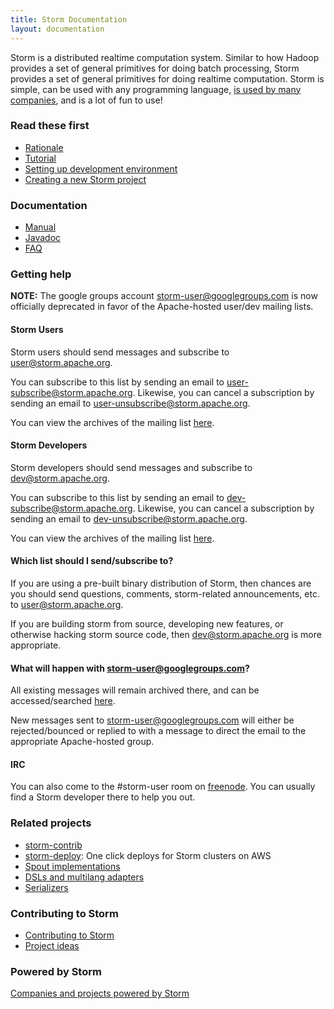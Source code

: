```yaml
---
title: Storm Documentation
layout: documentation
---
```

Storm is a distributed realtime computation system. Similar to how Hadoop provides a set of general primitives for doing batch processing, Storm provides a set of general primitives for doing realtime computation. Storm is simple, can be used with any programming language, [is used by many companies](/documentation/Powered-By.html), and is a lot of fun to use!

### Read these first

* [Rationale](Rationale.html)
* [Tutorial](Tutorial.html)
* [Setting up development environment](Setting-up-development-environment.html)
* [Creating a new Storm project](Creating-a-new-Storm-project.html)

### Documentation

* [Manual](Documentation.html)
* [Javadoc](http://nathanmarz.github.com/storm)
* [FAQ](FAQ.html)

### Getting help

__NOTE:__ The google groups account storm-user@googlegroups.com is now officially deprecated in favor of the Apache-hosted user/dev mailing lists.

#### Storm Users
Storm users should send messages and subscribe to [user@storm.apache.org](mailto:user@storm.apache.org).

You can subscribe to this list by sending an email to [user-subscribe@storm.apache.org](mailto:user-subscribe@storm.apache.org). Likewise, you can cancel a subscription by sending an email to [user-unsubscribe@storm.apache.org](mailto:user-unsubscribe@storm.apache.org).

You can view the archives of the mailing list [here](http://mail-archives.apache.org/mod_mbox/storm-user/).

#### Storm Developers
Storm developers should send messages and subscribe to [dev@storm.apache.org](mailto:dev@storm.apache.org).

You can subscribe to this list by sending an email to [dev-subscribe@storm.apache.org](mailto:dev-subscribe@storm.apache.org). Likewise, you can cancel a subscription by sending an email to [dev-unsubscribe@storm.apache.org](mailto:dev-unsubscribe@storm.apache.org).

You can view the archives of the mailing list [here](http://mail-archives.apache.org/mod_mbox/storm-dev/).

#### Which list should I send/subscribe to?
If you are using a pre-built binary distribution of Storm, then chances are you should send questions, comments, storm-related announcements, etc. to [user@storm.apache.org](user@storm.apache.org). 

If you are building storm from source, developing new features, or otherwise hacking storm source code, then [dev@storm.apache.org](dev@storm.apache.org) is more appropriate. 

#### What will happen with storm-user@googlegroups.com?
All existing messages will remain archived there, and can be accessed/searched [here](https://groups.google.com/forum/#!forum/storm-user).

New messages sent to storm-user@googlegroups.com will either be rejected/bounced or replied to with a message to direct the email to the appropriate Apache-hosted group.

#### IRC
You can also come to the #storm-user room on [freenode](http://freenode.net/). You can usually find a Storm developer there to help you out.



### Related projects

* [storm-contrib](https://github.com/nathanmarz/storm-contrib)
* [storm-deploy](http://github.com/nathanmarz/storm-deploy): One click deploys for Storm clusters on AWS
* [Spout implementations](Spout-implementations.html)
* [DSLs and multilang adapters](DSLs-and-multilang-adapters.html)
* [Serializers](Serializers.html)

### Contributing to Storm

* [Contributing to Storm](Contributing-to-Storm.html)
* [Project ideas](Project-ideas.html)

### Powered by Storm

[Companies and projects powered by Storm](Powered-By.html)